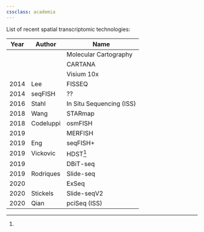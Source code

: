 ```yaml
---
cssclass: academia 
---
```

<link rel="stylesheet" href="/css/academia.css">

List of recent spatial transcriptomic technologies:

| Year | Author    | Name                     |
| ---- | --------- | ------------------------ |
|      |           | Molecular Cartography    |
|      |           | CARTANA                  |
|      |           | Visium 10x               |
| 2014 | Lee       | FISSEQ                   |
| 2014 | seqFISH   | ??                       |
| 2016 | Stahl     | In Situ Sequencing (ISS) |
| 2018 | Wang      | STARmap                  |
| 2018 | Codeluppi | osmFISH                  |
| 2019 |           | MERFISH                  |
| 2019 | Eng       | seqFISH+                 |
| 2019 | Vickovic  | HDST[^1]                 |
| 2019 |           | DBiT-seq                 |
| 2019 | Rodriques | Slide-seq                |
| 2020 |           | ExSeq                    |
| 2020 | Stickels  | Slide-seqV2              |
| 2020 | Qian      | pciSeq (ISS)             |



[^1]: 